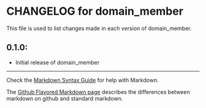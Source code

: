 # CHANGELOG for domain_member

This file is used to list changes made in each version of domain_member.

## 0.1.0:

* Initial release of domain_member

- - -
Check the [Markdown Syntax Guide](http://daringfireball.net/projects/markdown/syntax) for help with Markdown.

The [Github Flavored Markdown page](http://github.github.com/github-flavored-markdown/) describes the differences between markdown on github and standard markdown.
